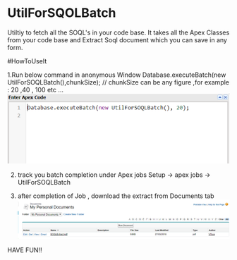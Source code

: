 # UtilForSQOLBatch

Utiltiy to fetch all the SOQL's in your code base. It takes all the Apex Classes from your code base and Extract Soql document which you can save in any form.

#HowToUseIt

1.Run below command in anonymous Window
    Database.executeBatch(new UtilForSOQLBatch(),chunkSize); // chunkSize can be any figure ,for example : 20 ,40 , 100  etc ...
![screenshot](https://github.com/vimaltiwari2612/UtilForSQOLBatch/blob/master/1.PNG)

2. track you batch completion under Apex jobs
    Setup -> apex jobs -> UtilForSOQLBatch
    
3. after completion of Job , download the extract from Documents tab
![screenshot](https://github.com/vimaltiwari2612/UtilForSQOLBatch/blob/master/2.PNG)



HAVE FUN!!

    
